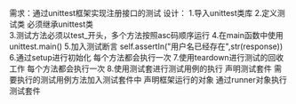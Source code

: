 需求：通过unittest框架实现注册接口的测试
设计：
1.导入unittest类库
2.定义测试类 必须继承unittest类  
3.测试方法必须以test_开头，多个方法按照asc码顺序运行 
4.在main函数中使用unittest.main()
5.加入测试断言  self.assertIn("用户名已经存在",str(response))
6.通过setup进行初始化   每个方法都会执行一次
7.使用teardown进行测试的回收工作  每个方法都会执行一次
8.使用测试套进行测试用例的执行 
声明测试套件
需要执行的测试用例方法加入测试套件中
声明框架运行的对象
通过runner对象执行测试套件

